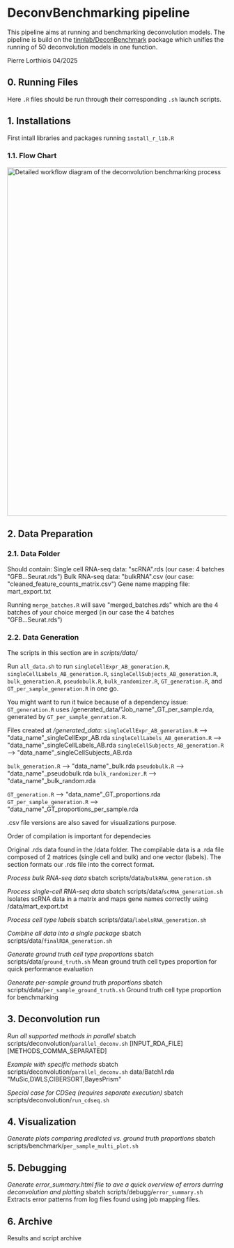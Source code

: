 # DeconvBenchmarking pipeline
This pipeline aims at running and benchmarking deconvolution models.
The pipeline is build on the [tinnlab/DeconBenchmark](https://github.com/tinnlab/DeconBenchmark) package which unifies the running of 50 deconvolution models in one function.

Pierre Lorthiois 04/2025

## 0. Running Files
Here `.R` files should be run through their corresponding `.sh` launch scripts.

## 1. Installations
First intall libraries and packages running `install_r_lib.R`
### 1.1. Flow Chart
<img src="FlowChart.png" width="800" alt="Detailed workflow diagram of the deconvolution benchmarking process">


## 2. Data Preparation
### 2.1. Data Folder
Should contain:
Single cell RNA-seq data: "scRNA".rds   (our case: 4 batches "GFB...Seurat.rds")
Bulk RNA-seq data: "bulkRNA".csv        (our case: "cleaned_feature_counts_matrix.csv")
Gene name mapping file: mart_export.txt

Running `merge_batches.R` will save "merged_batches.rds" which are the 4 batches of your choice merged (in our case the 4 batches "GFB...Seurat.rds")

### 2.2. Data Generation
The scripts in this section are in *scripts/data/*

Run `all_data.sh` to run 
`singleCellExpr_AB_generation.R`, 
`singleCellLabels_AB_generation.R`, 
`singleCellSubjects_AB_generation.R`, 
`bulk_generation.R`, 
`pseudobulk.R`, 
`bulk_randomizer.R`, 
`GT_generation.R`, 
and `GT_per_sample_generation.R` in one go.

You might want to run it twice because of a dependency issue: `GT_generation.R` uses /generated_data/"Job_name"_GT_per_sample.rda, generated by `GT_per_sample_genration.R`.


Files created at */generated_data*:
`singleCellExpr_AB_generation.R`        --> "data_name"_singleCellExpr_AB.rda
`singleCellLabels_AB_generation.R`      --> "data_name"_singleCellLabels_AB.rda
`singleCellSubjects_AB_generation.R`    --> "data_name"_singleCellSubjects_AB.rda

`bulk_generation.R`             --> "data_name"_bulk.rda
`pseudobulk.R`                  --> "data_name"_pseudobulk.rda
`bulk_randomizer.R`             --> "data_name"_bulk_random.rda

`GT_generation.R`               --> "data_name"_GT_proportions.rda
`GT_per_sample_generation.R`    --> "data_name"_GT_proportions_per_sample.rda

.csv file versions are also saved for visualizations purpose.








Order of compilation is important for dependecies

Original .rds data found in the /data folder.
The compilable data is a .rda file composed of 2 matrices (single cell and bulk) and one vector (labels).
The section formats our .rds file into the correct format.

*Process bulk RNA-seq data*
sbatch scripts/data/`bulkRNA_generation.sh`

*Process single-cell RNA-seq data*
sbatch scripts/data/`scRNA_generation.sh`
Isolates scRNA data in a matrix and maps gene names correctly using /data/mart_export.txt

*Process cell type labels*
sbatch scripts/data/`labelsRNA_generation.sh`

*Combine all data into a single package*
sbatch scripts/data/`finalRDA_generation.sh`

*Generate ground truth cell type proportions*
sbatch scripts/data/`ground_truth.sh`
Mean ground truth cell types proportion for quick performance evaluation

*Generate per-sample ground truth proportions*
sbatch scripts/data/`per_sample_ground_truth.sh`
Ground truth cell type proportion for benchmarking


## 3. Deconvolution run
*Run all supported methods in parallel*
sbatch scripts/deconvolution/`parallel_deconv.sh` [INPUT_RDA_FILE] [METHODS_COMMA_SEPARATED]

*Example with specific methods*
sbatch scripts/deconvolution/`parallel_deconv.sh` data/Batch1.rda "MuSic,DWLS,CIBERSORT,BayesPrism"

*Special case for CDSeq (requires separate execution)*
sbatch scripts/deconvolution/`run_cdseq.sh`



## 4. Visualization
*Generate plots comparing predicted vs. ground truth proportions*
sbatch scripts/benchmark/`per_sample_multi_plot.sh`

## 5. Debugging
*Generate error_summary.html file to ave a quick overview of errors durring deconvolution and plotting*
sbatch scripts/debugg/`error_summary.sh`
Extracts error patterns from log files found using job mapping files.

## 6. Archive
Results and script archive
